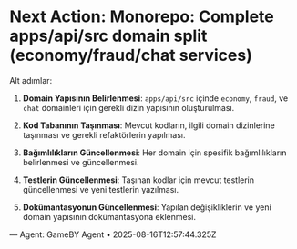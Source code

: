 # Next Action: Monorepo: Complete apps/api/src domain split (economy/fraud/chat services)

Alt adımlar:

1. **Domain Yapısının Belirlenmesi**: `apps/api/src` içinde `economy`, `fraud`, ve `chat` domainleri için gerekli dizin yapısının oluşturulması.

2. **Kod Tabanının Taşınması**: Mevcut kodların, ilgili domain dizinlerine taşınması ve gerekli refaktörlerin yapılması.

3. **Bağımlılıkların Güncellenmesi**: Her domain için spesifik bağımlılıkların belirlenmesi ve güncellenmesi.

4. **Testlerin Güncellenmesi**: Taşınan kodlar için mevcut testlerin güncellenmesi ve yeni testlerin yazılması.

5. **Dokümantasyonun Güncellenmesi**: Yapılan değişikliklerin ve yeni domain yapısının dokümantasyona eklenmesi.

— Agent: GameBY Agent • 2025-08-16T12:57:44.325Z

